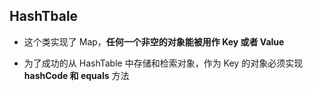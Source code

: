 ## HashTbale

- 这个类实现了 Map，**任何一个非空的对象能被用作 Key 或者 Value**

- 为了成功的从 HashTable 中存储和检索对象，作为 Key 的对象必须实现 **hashCode 和 equals** 方法 